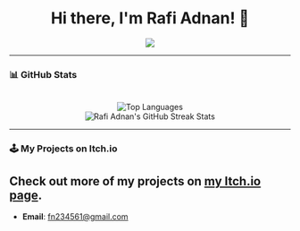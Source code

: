<h1 align="center">Hi there, I'm Rafi Adnan! 👋</h1>

<p align="center">
  <a href="https://github.com/Rafiadnan0666">
    <img src="https://readme-typing-svg.herokuapp.com?font=Fira+Code&size=24&duration=4000&color=33A1DE&center=true&vCenter=true&width=500&lines=Welcome+to+my+GitHub+Profile!;Web+and+Game+Developer;Always+Learning+New+Things">
  </a>
</p>

---

### 📊 GitHub Stats

<div align="center">
<!--   <img src="https://github-readme-stats.vercel.app/api?username=Rafiadnan0666&show_icons=true&theme=radical" alt="Rafi Adnan's GitHub stats" /> -->
  <br>
  <img src="https://github-readme-stats.vercel.app/api/top-langs/?username=Rafiadnan0666&layout=compact&theme=radical" alt="Top Languages" />
  <br>
  <img src="https://github-readme-streak-stats.herokuapp.com/?user=Rafiadnan0666&theme=catppuccin_mocha&hide_border=false" alt="Rafi Adnan's GitHub Streak Stats" />
</div>

---

### 🕹️ My Projects on Itch.io



Check out more of my projects on [my Itch.io page](https://gregrsea-975.itch.io/).
---
- **Email**: [fn234561@gmail.com](mailto:fn234561@gmail.com)
